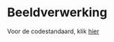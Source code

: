 # Beeldverwerking

Voor de codestandaard, klik [hier](https://github.com/R2D2KLASB/Info/blob/main/CodeStandaard.md)